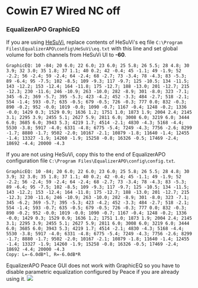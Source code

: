 # Cowin E7 Wired NC off
### EqualizerAPO GraphicEQ
If you are using [HeSuVi](https://sourceforge.net/projects/hesuvi/), replace contents of HeSuVi's eq file `C:\Program Files\EqualizerAPO\config\HeSuVi\eq.txt` with this line and set global volume for both channels from HeSuVi UI to **-60**.
```
GraphicEQ: 10 -84; 20 6.0; 22 6.0; 23 6.0; 25 5.8; 26 5.5; 28 4.8; 30 3.9; 32 3.0; 35 1.8; 37 1.1; 40 0.2; 42 -0.4; 45 -1.1; 49 -1.9; 52 -2.2; 56 -2.4; 59 -2.4; 64 -2.4; 68 -2.7; 73 -3.4; 78 -4.3; 83 -5.3; 89 -6.4; 95 -7.5; 102 -8.5; 109 -9.3; 117 -9.7; 125 -10.5; 134 -11.5; 143 -12.2; 153 -12.4; 164 -11.8; 175 -12.7; 188 -13.0; 201 -12.7; 215 -12.3; 230 -11.6; 246 -10.9; 263 -10.0; 282 -8.9; 301 -8.0; 323 -7.1; 345 -6.2; 369 -5.7; 395 -5.3; 423 -4.2; 452 -3.3; 484 -2.7; 518 -2.1; 554 -1.4; 593 -0.7; 635 -0.5; 679 -0.5; 726 -0.3; 777 0.0; 832 -0.3; 890 -0.2; 952 -0.0; 1019 -0.0; 1090 -0.7; 1167 -0.4; 1248 -0.2; 1336 -0.0; 1429 0.3; 1529 0.9; 1636 1.2; 1751 1.0; 1873 1.9; 2004 2.4; 2145 3.1; 2295 3.9; 2455 5.1; 2627 5.9; 2811 6.0; 3008 6.0; 3219 6.0; 3444 6.0; 3685 6.0; 3943 5.3; 4219 1.7; 4514 -2.1; 4830 -4.3; 5168 -4.4; 5530 -3.8; 5917 -4.0; 6331 -4.8; 6775 -5.4; 7249 -4.3; 7756 -2.6; 8299 -1.7; 8880 -1.7; 9502 -2.0; 10167 -2.1; 10879 -1.8; 11640 -1.4; 12455 -1.4; 13327 -1.9; 14260 -1.9; 15258 -0.8; 16326 -0.5; 17469 -2.4; 18692 -4.4; 20000 -4.3
```
If you are not using HeSuVi, copy this to the end of EqualizerAPO configuration file `C:\Program Files\EqualizerAPO\config\config.txt`.
```
GraphicEQ: 10 -84; 20 6.0; 22 6.0; 23 6.0; 25 5.8; 26 5.5; 28 4.8; 30 3.9; 32 3.0; 35 1.8; 37 1.1; 40 0.2; 42 -0.4; 45 -1.1; 49 -1.9; 52 -2.2; 56 -2.4; 59 -2.4; 64 -2.4; 68 -2.7; 73 -3.4; 78 -4.3; 83 -5.3; 89 -6.4; 95 -7.5; 102 -8.5; 109 -9.3; 117 -9.7; 125 -10.5; 134 -11.5; 143 -12.2; 153 -12.4; 164 -11.8; 175 -12.7; 188 -13.0; 201 -12.7; 215 -12.3; 230 -11.6; 246 -10.9; 263 -10.0; 282 -8.9; 301 -8.0; 323 -7.1; 345 -6.2; 369 -5.7; 395 -5.3; 423 -4.2; 452 -3.3; 484 -2.7; 518 -2.1; 554 -1.4; 593 -0.7; 635 -0.5; 679 -0.5; 726 -0.3; 777 0.0; 832 -0.3; 890 -0.2; 952 -0.0; 1019 -0.0; 1090 -0.7; 1167 -0.4; 1248 -0.2; 1336 -0.0; 1429 0.3; 1529 0.9; 1636 1.2; 1751 1.0; 1873 1.9; 2004 2.4; 2145 3.1; 2295 3.9; 2455 5.1; 2627 5.9; 2811 6.0; 3008 6.0; 3219 6.0; 3444 6.0; 3685 6.0; 3943 5.3; 4219 1.7; 4514 -2.1; 4830 -4.3; 5168 -4.4; 5530 -3.8; 5917 -4.0; 6331 -4.8; 6775 -5.4; 7249 -4.3; 7756 -2.6; 8299 -1.7; 8880 -1.7; 9502 -2.0; 10167 -2.1; 10879 -1.8; 11640 -1.4; 12455 -1.4; 13327 -1.9; 14260 -1.9; 15258 -0.8; 16326 -0.5; 17469 -2.4; 18692 -4.4; 20000 -4.3
Copy: L=-6.0dB*l, R=-6.0dB*R
```
EqualizerAPO Peace GUI does not work with GraphicEQ so you have to disable parametric equalization configured by Peace if you are already using it.
![](https://raw.githubusercontent.com/jaakkopasanen/AutoEq/master/results/SBAF-Serious/innerfidelity/onear/Cowin%20E7%20Wired%20NC%20off/Cowin%20E7%20Wired%20NC%20off.png)
